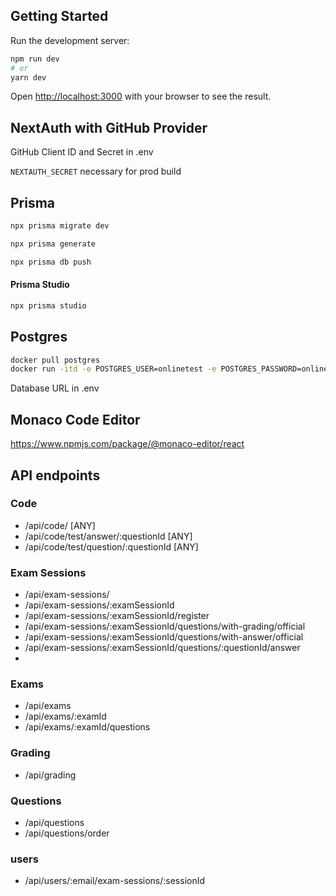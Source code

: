 ## Getting Started

Run the development server:

```bash
npm run dev
# or
yarn dev
```

Open [http://localhost:3000](http://localhost:3000) with your browser to see the result.


## NextAuth with GitHub Provider

GitHub Client ID and Secret in .env

`NEXTAUTH_SECRET` necessary for prod build

## Prisma

```bash
npx prisma migrate dev
```
```bash
npx prisma generate
```
```bash
npx prisma db push
```

#### Prisma Studio

```bash
npx prisma studio
```

## Postgres

```bash
docker pull postgres
docker run -itd -e POSTGRES_USER=onlinetest -e POSTGRES_PASSWORD=onlinetest -p 5432:5432 -v /data:/var/lib/postgresql/data --name postgresql postgres
```

Database URL in .env

## Monaco Code Editor
https://www.npmjs.com/package/@monaco-editor/react

## API endpoints

### Code 
- /api/code/ [ANY]
- /api/code/test/answer/:questionId [ANY]
- /api/code/test/question/:questionId [ANY]

### Exam Sessions
- /api/exam-sessions/
- /api/exam-sessions/:examSessionId
- /api/exam-sessions/:examSessionId/register
- /api/exam-sessions/:examSessionId/questions/with-grading/official
- /api/exam-sessions/:examSessionId/questions/with-answer/official
- /api/exam-sessions/:examSessionId/questions/:questionId/answer
- 
### Exams 

- /api/exams 
- /api/exams/:examId
- /api/exams/:examId/questions

### Grading 

- /api/grading

### Questions

- /api/questions
- /api/questions/order

### users 

- /api/users/:email/exam-sessions/:sessionId 
  